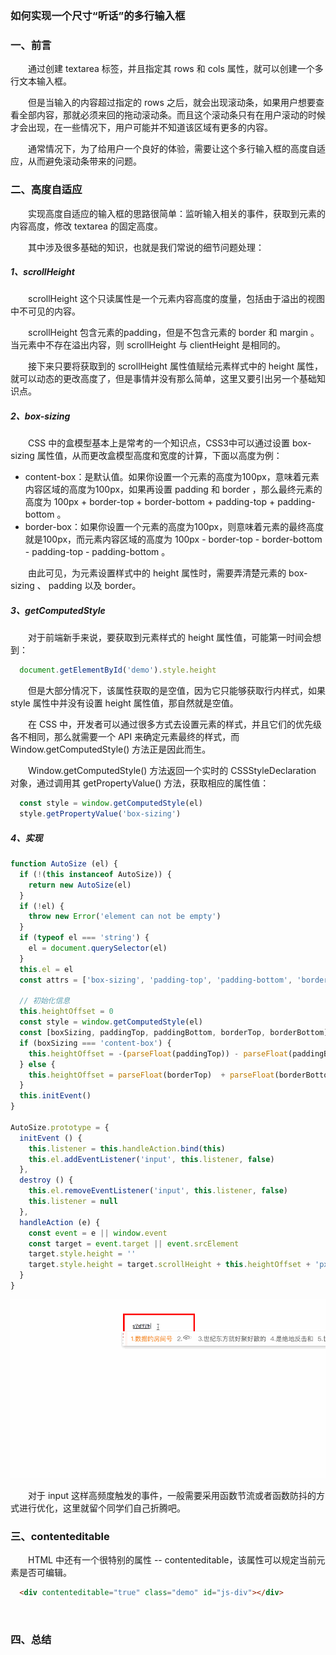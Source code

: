 ### 如何实现一个尺寸“听话”的多行输入框

### 一、前言

  &emsp;&emsp;通过创建 textarea 标签，并且指定其 rows 和 cols 属性，就可以创建一个多行文本输入框。

  &emsp;&emsp;但是当输入的内容超过指定的 rows 之后，就会出现滚动条，如果用户想要查看全部内容，那就必须来回的拖动滚动条。而且这个滚动条只有在用户滚动的时候才会出现，在一些情况下，用户可能并不知道该区域有更多的内容。

  &emsp;&emsp;通常情况下，为了给用户一个良好的体验，需要让这个多行输入框的高度自适应，从而避免滚动条带来的问题。


### 二、高度自适应

  &emsp;&emsp;实现高度自适应的输入框的思路很简单：监听输入相关的事件，获取到元素的内容高度，修改 textarea 的固定高度。

  &emsp;&emsp;其中涉及很多基础的知识，也就是我们常说的细节问题处理：

##### 1、scrollHeight

  &emsp;&emsp;scrollHeight 这个只读属性是一个元素内容高度的度量，包括由于溢出的视图中不可见的内容。

  &emsp;&emsp;scrollHeight 包含元素的padding，但是不包含元素的 border 和 margin 。当元素中不存在溢出内容，则 scrollHeight 与 clientHeight 是相同的。

  &emsp;&emsp;接下来只要将获取到的 scrollHeight 属性值赋给元素样式中的 height 属性，就可以动态的更改高度了，但是事情并没有那么简单，这里又要引出另一个基础知识点。

##### 2、box-sizing

  &emsp;&emsp;CSS 中的盒模型基本上是常考的一个知识点，CSS3中可以通过设置 box-sizing 属性值，从而更改盒模型高度和宽度的计算，下面以高度为例：

  - content-box：是默认值。如果你设置一个元素的高度为100px，意味着元素内容区域的高度为100px，如果再设置 padding 和 border ，那么最终元素的高度为 100px + border-top + border-bottom + padding-top + padding-bottom 。
  - border-box：如果你设置一个元素的高度为100px，则意味着元素的最终高度就是100px，而元素内容区域的高度为 100px - border-top - border-bottom - padding-top - padding-bottom 。

  &emsp;&emsp;由此可见，为元素设置样式中的 height 属性时，需要弄清楚元素的 box-sizing 、 padding 以及 border。

##### 3、getComputedStyle

  &emsp;&emsp;对于前端新手来说，要获取到元素样式的 height 属性值，可能第一时间会想到：

```JavaScript
  document.getElementById('demo').style.height
```

  &emsp;&emsp;但是大部分情况下，该属性获取的是空值，因为它只能够获取行内样式，如果 style 属性中并没有设置 height 属性值，那自然就是空值。

  &emsp;&emsp;在 CSS 中，开发者可以通过很多方式去设置元素的样式，并且它们的优先级各不相同，那么就需要一个 API 来确定元素最终的样式，而 Window.getComputedStyle() 方法正是因此而生。

  &emsp;&emsp;Window.getComputedStyle() 方法返回一个实时的 CSSStyleDeclaration 对象，通过调用其 getPropertyValue() 方法，获取相应的属性值：

```JavaScript
  const style = window.getComputedStyle(el)
  style.getPropertyValue('box-sizing')
```

##### 4、实现

```JavaScript
function AutoSize (el) {
  if (!(this instanceof AutoSize)) {
    return new AutoSize(el)
  }
  if (!el) {
    throw new Error('element can not be empty')
  }
  if (typeof el === 'string') {
    el = document.querySelector(el)
  }
  this.el = el
  const attrs = ['box-sizing', 'padding-top', 'padding-bottom', 'border-top', 'border-bottom']

  // 初始化信息
  this.heightOffset = 0
  const style = window.getComputedStyle(el)
  const [boxSizing, paddingTop, paddingBottom, borderTop, borderBottom] = attrs.map(item => style.getPropertyValue(item))
  if (boxSizing === 'content-box') {
    this.heightOffset = -(parseFloat(paddingTop)) - parseFloat(paddingBottom)
  } else {
    this.heightOffset = parseFloat(borderTop)  + parseFloat(borderBottom)
  }
  this.initEvent()
}

AutoSize.prototype = {
  initEvent () {
    this.listener = this.handleAction.bind(this)
    this.el.addEventListener('input', this.listener, false)
  },
  destroy () {
    this.el.removeEventListener('input', this.listener, false)
    this.listener = null
  },
  handleAction (e) {
    const event = e || window.event
    const target = event.target || event.srcElement
    target.style.height = ''
    target.style.height = target.scrollHeight + this.heightOffset + 'px'
  }
}
```

  ![高度自适应效果](./autosize.gif)

  &emsp;&emsp;对于 input 这样高频度触发的事件，一般需要采用函数节流或者函数防抖的方式进行优化，这里就留个同学们自己折腾吧。


### 三、contenteditable

  &emsp;&emsp;HTML 中还有一个很特别的属性 -- contenteditable，该属性可以规定当前元素是否可编辑。

```HTML
  <div contenteditable="true" class="demo" id="js-div"></div>
```

  &emsp;&emsp;

### 四、总结